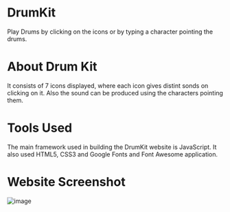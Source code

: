 # DrumKit
Play Drums by clicking on the icons or by typing a character pointing the drums.
# About Drum Kit
It consists of 7 icons displayed, where each icon gives distint sonds on clicking on it. Also the sound can be produced using the characters pointing them.
# Tools Used
The main framework used in building the DrumKit website is JavaScript. It also used HTML5, CSS3 and Google Fonts and Font Awesome application.
# Website Screenshot
![image](https://user-images.githubusercontent.com/91959504/158063516-51877b95-9861-4f80-b6af-d7edf117e5ef.png)
